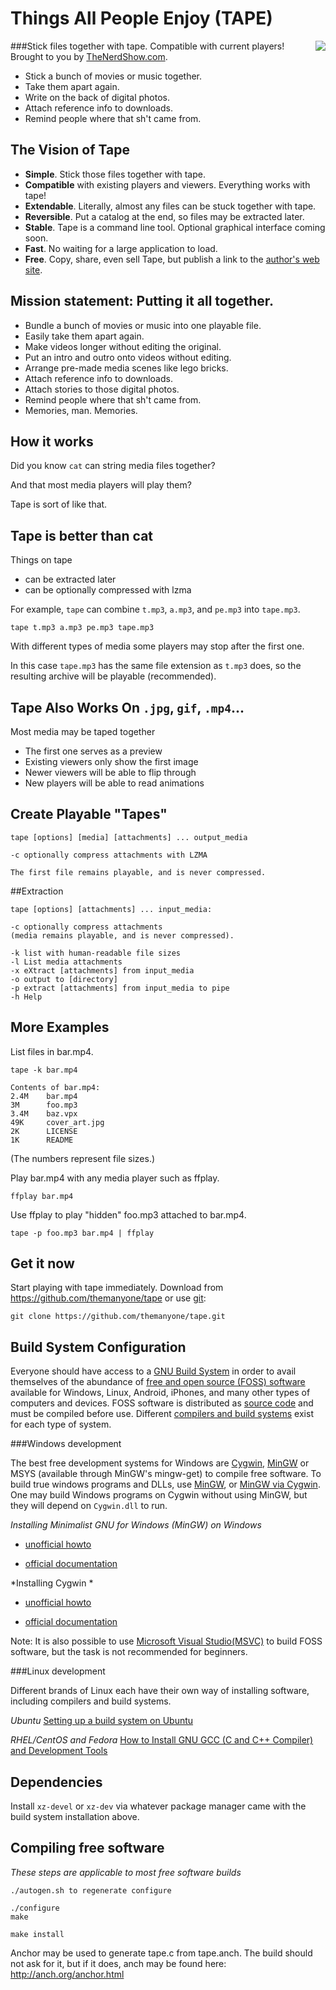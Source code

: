 
# Things All People Enjoy (TAPE)

###Stick files together with tape. Compatible with current players!
<img style="float:right" src="https://encrypted-tbn2.gstatic.com/images?q=tbn:ANd9GcRGxXrtxYkj6fjku-t4RsWpM8n8UUbsAKN7qpKCWd1eon1KlwFV">Brought to you by [TheNerdShow.com](http://thenerdshow.com).

* Stick a bunch of movies or music together.
* Take them apart again.
* Write on the back of digital photos.
* Attach reference info to downloads.
* Remind people where that sh't came from.

## The Vision of Tape

* **Simple**. Stick those files together with tape.
* **Compatible** with existing players and viewers. Everything works with tape!
* **Extendable**. Literally, almost any files can be stuck together with tape.
* **Reversible**. Put a catalog at the end, so files may be extracted later.
* **Stable**. Tape is a command line tool. Optional graphical interface coming soon.
* **Fast**. No waiting for a large application to load.
* **Free**. Copy, share, even sell Tape, but publish a link to the [author's web site](http://thenerdshow.com).

## Mission statement: Putting it all together.

* Bundle a bunch of movies or music into one playable file.
* Easily take them apart again.
* Make videos longer without editing the original.
* Put an intro and outro onto videos without editing.
* Arrange pre-made media scenes like lego bricks.
* Attach reference info to downloads.
* Attach stories to those digital photos.
* Remind people where that sh't came from.
* Memories, man. Memories.

## How it works

Did you know `cat` can string media files together?

And that most media players will play them?

Tape is sort of like that.

## Tape is better than cat
Things on tape

* can be extracted later
* can be optionally compressed with lzma

For example, `tape` can combine `t.mp3`, `a.mp3`, and `pe.mp3` into `tape.mp3`.

`tape t.mp3 a.mp3 pe.mp3 tape.mp3`

With different types of media some players may stop after the first one.

In this case `tape.mp3` has the same file extension as `t.mp3` does, so the resulting archive will be playable (recommended).

## Tape Also Works On `.jpg`, `gif`, `.mp4`...

Most media may be taped together

* The first one serves as a preview
* Existing viewers only show the first image
* Newer viewers will be able to flip through
* New players will be able to read animations

## Create Playable "Tapes" 
```
tape [options] [media] [attachments] ... output_media

-c optionally compress attachments with LZMA
      
The first file remains playable, and is never compressed.
```
##Extraction
```
tape [options] [attachments] ... input_media:

-c optionally compress attachments
(media remains playable, and is never compressed).

-k list with human-readable file sizes
-l List media attachments
-x eXtract [attachments] from input_media
-o output to [directory]
-p extract [attachments] from input_media to pipe
-h Help
```
## More Examples

List files in bar.mp4.

```
tape -k bar.mp4

Contents of bar.mp4:
2.4M    bar.mp4
3M      foo.mp3
3.4M    baz.vpx
49K     cover_art.jpg
2K      LICENSE
1K      README
```

(The numbers represent file sizes.)
        
Play bar.mp4 with any media player such as ffplay.

`ffplay bar.mp4`
        
Use ffplay to play "hidden" foo.mp3 attached to bar.mp4.

`tape -p foo.mp3 bar.mp4 | ffplay`

## Get it now

Start playing with tape immediately. Download from https://github.com/themanyone/tape or use [git](https://git-scm.com/download/win):

`git clone https://github.com/themanyone/tape.git`

## Build System Configuration

Everyone should have access to a [GNU Build System](https://en.wikipedia.org/wiki/GNU_Build_System) in order to avail themselves of the abundance of [free and open source (FOSS) software](http://www.freeopensourcesoftware.org/index.php?title=Main_Page) available for Windows, Linux, Android, iPhones, and many other types of computers and devices. FOSS software is distributed as [source code](https://en.wikipedia.org/wiki/Source_code) and must be compiled before use. Different [compilers and build systems](https://en.wikipedia.org/wiki/Compiler) exist for each type of system.

###Windows development

The best free development systems for Windows are [Cygwin](http://www.cygwin.com/), [MinGW](http://blog.florianwolters.de/educational/2013/11/21/Installing-MinGW/) or MSYS (available through MinGW's mingw-get) to compile free software. To build true windows programs and DLLs, use [MinGW](http://www.mingw.org/), or [MinGW via Cygwin](https://www.ntu.edu.sg/home/ehchua/programming/howto/Cygwin_HowTo.html). One may build Windows programs on Cygwin without using MinGW, but they will depend on `Cygwin.dll` to run.

*Installing Minimalist GNU for Windows (MinGW) on Windows*

* [unofficial howto](http://blog.florianwolters.de/educational/2013/11/21/Installing-MinGW/)

* [official documentation](http://www.mingw.org/wiki/howto_install_the_mingw_gcc_compiler_suite)

*Installing Cygwin *

* [unofficial howto](https://www.ntu.edu.sg/home/ehchua/programming/howto/Cygwin_HowTo.html)

* [official documentation](http://www.cygwin.com/)

Note: It is also possible to use [Microsoft Visual Studio(MSVC)](https://folti.blogs.balabit.com/2009/08/compiling-autoconfmake-projects-under-msvc-part-one/) to build FOSS software, but the task is not recommended for beginners.

###Linux development

Different brands of Linux each have their own way of installing software, including compilers and build systems.

*Ubuntu* [Setting up a build system on Ubuntu](https://help.ubuntu.com/community/CompilingEasyHowTo)

*RHEL/CentOS and Fedora* [How to Install GNU GCC (C and C++ Compiler) and Development Tools](http://www.tecmint.com/install-c-c-compiler-and-development-tool-in-centos-fedora-redhat/)

## Dependencies

Install `xz-devel` or `xz-dev` via whatever package manager came with the build system installation above.

## Compiling free software

*These steps are applicable to most free software builds*

```
./autogen.sh to regenerate configure

./configure
make

make install
```
Anchor may be used to generate tape.c from tape.anch. The build should not ask for it, but if it does, anch may be found here:
http://anch.org/anchor.html
